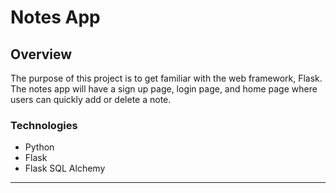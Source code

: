 # Notes App
## Overview

The purpose of this project is to get familiar with the web framework, Flask. The notes app will have a sign up page, 
login page, and home page where users can quickly add or delete a note.

### Technologies
- Python
- Flask
- Flask SQL Alchemy
_________________
